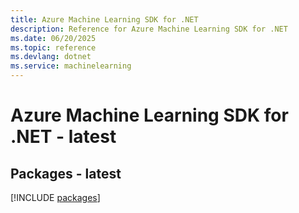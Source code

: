 ```yaml
---
title: Azure Machine Learning SDK for .NET
description: Reference for Azure Machine Learning SDK for .NET
ms.date: 06/20/2025
ms.topic: reference
ms.devlang: dotnet
ms.service: machinelearning
---
```

# Azure Machine Learning SDK for .NET - latest
## Packages - latest
[!INCLUDE [packages](machine-learning-index.md)]